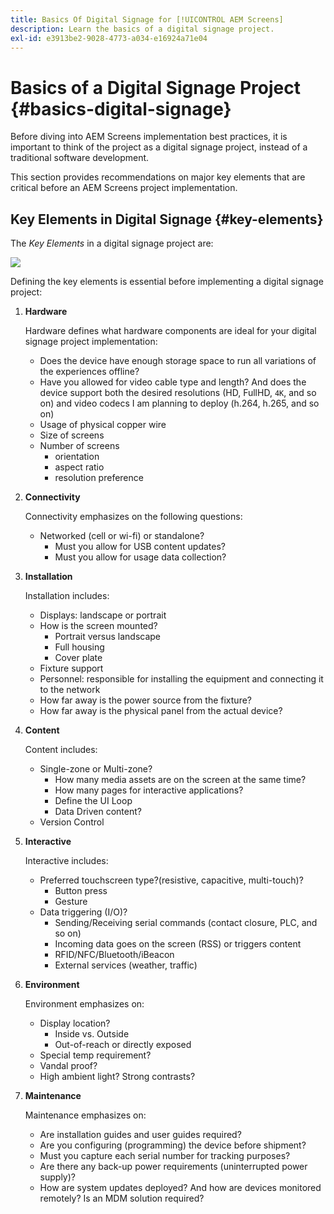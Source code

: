 ```yaml
---
title: Basics Of Digital Signage for [!UICONTROL AEM Screens]
description: Learn the basics of a digital signage project.
exl-id: e3913be2-9028-4773-a034-e16924a71e04
---
```

# Basics of a Digital Signage Project {#basics-digital-signage}

Before diving into AEM Screens implementation best practices, it is important to think of the project as a digital signage project, instead of a traditional software development.

This section provides recommendations on major key elements that are critical  before an AEM Screens project implementation.

## Key Elements in Digital Signage {#key-elements}

The *Key Elements* in a digital signage project are:

![](/help/assets/Elements-Revised.png)

Defining the key elements is essential before implementing a digital signage project:

1. **Hardware**

   Hardware defines what hardware components are ideal for your digital signage project implementation:
   * Does the device have enough storage space to run all variations of the experiences offline?
   * Have you allowed for video cable type and length? And does the device support both the desired resolutions (HD, FullHD, `4K`, and so on) and video codecs I am planning to deploy (h.264, h.265, and so on)
   * Usage of physical copper wire
   * Size of screens
   * Number of screens
     * orientation
     * aspect ratio
     * resolution preference

1. **Connectivity**

   Connectivity emphasizes on the following questions:
   * Networked (cell or wi-fi) or standalone?
     * Must you allow for USB content updates?
     * Must you allow for usage data collection?
  
1. **Installation**

   Installation includes:
   * Displays: landscape or portrait
   * How is the screen mounted?
     * Portrait versus landscape
     * Full housing
     * Cover plate
   * Fixture support
   * Personnel: responsible for installing the equipment and connecting it to the network
   * How far away is the power source from the fixture?
   * How far away is the physical panel from the actual device?

1. **Content**

   Content includes:
   * Single-zone or Multi-zone?
     * How many media assets are on the screen at the same time?
     * How many pages for interactive applications?
     * Define the UI Loop
     * Data Driven content?
   * Version Control
   
1. **Interactive**
  
   Interactive includes:
   * Preferred touchscreen type?(resistive, capacitive, multi-touch)?
     * Button press
     * Gesture
   * Data triggering (I/O)?
     * Sending/Receiving serial commands (contact closure, PLC, and so on)
     * Incoming data goes on the screen (RSS) or triggers content
     * RFID/NFC/Bluetooth/iBeacon
     * External services (weather, traffic)

1. **Environment**

   Environment emphasizes on:
   * Display location?
     * Inside vs. Outside
     * Out-of-reach or directly exposed
   * Special temp requirement?
   * Vandal proof?
   * High ambient light? Strong contrasts?

1. **Maintenance**

   Maintenance emphasizes on:

   * Are installation guides and user guides required?
   * Are you configuring (programming) the device before shipment?
   * Must you capture each serial number for tracking purposes?
   * Are there any back-up power requirements (uninterrupted power supply)?
   * How are system updates deployed? And how are devices monitored remotely? Is an MDM solution required?
